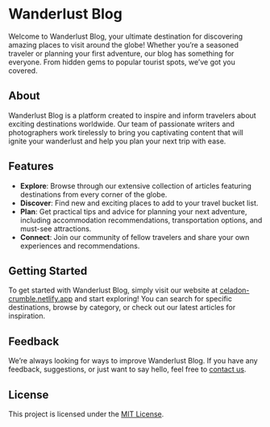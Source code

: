<!DOCTYPE html><html><head><meta charset="utf-8"></head><body id="preview">
<h1 class="code-line" data-line-start="0" data-line-end="1"><a id="Wanderlust_Blog_0"></a>Wanderlust Blog</h1>
<p class="has-line-data" data-line-start="2" data-line-end="3">Welcome to Wanderlust Blog, your ultimate destination for discovering amazing places to visit around the globe! Whether you’re a seasoned traveler or planning your first adventure, our blog has something for everyone. From hidden gems to popular tourist spots, we’ve got you covered.</p>
<h2 class="code-line" data-line-start="4" data-line-end="5"><a id="About_4"></a>About</h2>
<p class="has-line-data" data-line-start="6" data-line-end="7">Wanderlust Blog is a platform created to inspire and inform travelers about exciting destinations worldwide. Our team of passionate writers and photographers work tirelessly to bring you captivating content that will ignite your wanderlust and help you plan your next trip with ease.</p>
<h2 class="code-line" data-line-start="8" data-line-end="9"><a id="Features_8"></a>Features</h2>
<ul>
<li class="has-line-data" data-line-start="10" data-line-end="11"><strong>Explore</strong>: Browse through our extensive collection of articles featuring destinations from every corner of the globe.</li>
<li class="has-line-data" data-line-start="11" data-line-end="12"><strong>Discover</strong>: Find new and exciting places to add to your travel bucket list.</li>
<li class="has-line-data" data-line-start="12" data-line-end="13"><strong>Plan</strong>: Get practical tips and advice for planning your next adventure, including accommodation recommendations, transportation options, and must-see attractions.</li>
<li class="has-line-data" data-line-start="13" data-line-end="15"><strong>Connect</strong>: Join our community of fellow travelers and share your own experiences and recommendations.</li>
</ul>
<h2 class="code-line" data-line-start="15" data-line-end="16"><a id="Getting_Started_15"></a>Getting Started</h2>
<p class="has-line-data" data-line-start="17" data-line-end="18">To get started with Wanderlust Blog, simply visit our website at <a href="https://celadon-crumble-a92bc4.netlify.app/">celadon-crumble.netlify.app</a> and start exploring! You can search for specific destinations, browse by category, or check out our latest articles for inspiration.</p>
<h2 class="code-line" data-line-start="20" data-line-end="21"><a id="Feedback_20"></a>Feedback</h2>
<p class="has-line-data" data-line-start="22" data-line-end="23">We’re always looking for ways to improve Wanderlust Blog. If you have any feedback, suggestions, or just want to say hello, feel free to <a href="/cdn-cgi/l/email-protection#89ffe8fbfce7fafcfbece7bbb9b9bac9eee4e8e0e5a7eae6e4">contact us</a>.</p>
<h2 class="code-line" data-line-start="24" data-line-end="25"><a id="License_24"></a>License</h2>
<p class="has-line-data" data-line-start="26" data-line-end="27">This project is licensed under the <a href="LICENSE">MIT License</a>.</p>
